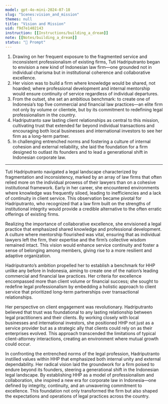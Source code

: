```yaml
---
model: gpt-4o-mini-2024-07-18
slug: "Scenes:vision_and_mission"
themes: null
title: "Vision and Mission"
uid: f9d7e1402143
instruction: [[Instructions/building_a_dream]]
note: [[Notes/building_a_dream]]
status: "💬 Prompt"
---
```

1. Drawing on her frequent exposure to the fragmented service and inconsistent professionalism of existing firms, Tuti Hadriputranto began to envision a new kind of Indonesian law firm—one grounded not in individual charisma but in institutional coherence and collaborative excellence.
2. Her vision was to build a firm where knowledge would be shared, not hoarded; where professional development and internal mentorship would ensure continuity of service regardless of individual departures.
3. From the outset, she set an ambitious benchmark: to create one of Indonesia’s top five commercial and financial law practices—an elite firm not only by volume or clientele, but by its commitment to redefining legal professionalism in the country.
4. Hadriputranto saw lasting client relationships as central to this mission, cultivating trust that extended far beyond individual transactions and encouraging both local businesses and international investors to see her firm as a long-term partner.
5. In challenging entrenched norms and fostering a culture of internal cohesion and external reliability, she laid the foundation for a firm designed to outlast its founders and to lead a generational shift in Indonesian corporate law.


---
Tuti Hadriputranto navigated a legal landscape characterized by fragmentation and inconsistency, marked by an array of law firms that often relied more on the individual prowess of their lawyers than on a cohesive institutional framework. Early in her career, she encountered environments where knowledge was frequently siloed, leading to inefficiencies and a lack of continuity in client service. This observation became pivotal for Hadriputranto, who recognized that a law firm built on the strengths of institutional integrity would provide a credible alternative to the often erratic offerings of existing firms.

Realizing the importance of collaborative excellence, she envisioned a legal practice that emphasized shared knowledge and professional development. A culture where mentorship flourished was vital, ensuring that as individual lawyers left the firm, their expertise and the firm’s collective wisdom remained intact. This vision would enhance service continuity and foster a sense of belonging among members, giving rise to a more resilient and adaptive organization.

Hadriputranto’s ambition propelled her to establish a benchmark for HHP unlike any before in Indonesia, aiming to create one of the nation’s leading commercial and financial law practices. Her criteria for excellence encompassed more than client volume or financial success; she sought to redefine legal professionalism by embedding a holistic approach to client service that prioritized long-term partnerships over transactional relationships.

Her perspective on client engagement was revolutionary. Hadriputranto believed that trust was foundational to any lasting relationship between legal practitioners and their clients. By working closely with local businesses and international investors, she positioned HHP not just as a service provider but as a strategic ally that clients could rely on as their enterprises evolved. This approach transcended the limitations of typical client-attorney interactions, creating an environment where mutual growth could occur.

In confronting the entrenched norms of the legal profession, Hadriputranto instilled values within HHP that emphasized both internal unity and external dependability. Her radical vision laid the groundwork for a firm poised to endure beyond its founders, steering a generational shift in the Indonesian legal landscape. By establishing HHP as a model of professionalism and collaboration, she inspired a new era for corporate law in Indonesia—one defined by integrity, continuity, and an unwavering commitment to excellence. This foundation not only transformed the firm but also shaped the expectations and operations of legal practices across the country.
